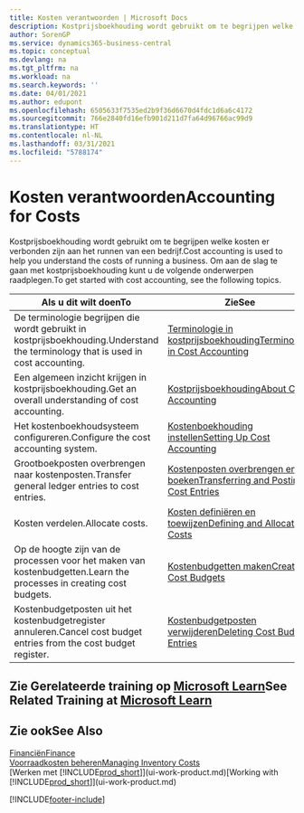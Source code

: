 ```yaml
---
title: Kosten verantwoorden | Microsoft Docs
description: Kostprijsboekhouding wordt gebruikt om te begrijpen welke kosten er verbonden zijn aan het runnen van een bedrijf. Om aan de slag te gaan met kostprijsboekhouding kunt u de volgende onderwerpen raadplegen.
author: SorenGP
ms.service: dynamics365-business-central
ms.topic: conceptual
ms.devlang: na
ms.tgt_pltfrm: na
ms.workload: na
ms.search.keywords: ''
ms.date: 04/01/2021
ms.author: edupont
ms.openlocfilehash: 6505633f7535ed2b9f36d6670d4fdc1d6a6c4172
ms.sourcegitcommit: 766e2840fd16efb901d211d7fa64d96766ac99d9
ms.translationtype: HT
ms.contentlocale: nl-NL
ms.lasthandoff: 03/31/2021
ms.locfileid: "5788174"
---
```

# <a name="accounting-for-costs"></a><span data-ttu-id="9f1f7-104">Kosten verantwoorden</span><span class="sxs-lookup"><span data-stu-id="9f1f7-104">Accounting for Costs</span></span>
<span data-ttu-id="9f1f7-105">Kostprijsboekhouding wordt gebruikt om te begrijpen welke kosten er verbonden zijn aan het runnen van een bedrijf.</span><span class="sxs-lookup"><span data-stu-id="9f1f7-105">Cost accounting is used to help you understand the costs of running a business.</span></span> <span data-ttu-id="9f1f7-106">Om aan de slag te gaan met kostprijsboekhouding kunt u de volgende onderwerpen raadplegen.</span><span class="sxs-lookup"><span data-stu-id="9f1f7-106">To get started with cost accounting, see the following topics.</span></span>  

|<span data-ttu-id="9f1f7-107">Als u dit wilt doen</span><span class="sxs-lookup"><span data-stu-id="9f1f7-107">To</span></span>|<span data-ttu-id="9f1f7-108">Zie</span><span class="sxs-lookup"><span data-stu-id="9f1f7-108">See</span></span>|  
|--------|---------|  
|<span data-ttu-id="9f1f7-109">De terminologie begrijpen die wordt gebruikt in kostprijsboekhouding.</span><span class="sxs-lookup"><span data-stu-id="9f1f7-109">Understand the terminology that is used in cost accounting.</span></span>|[<span data-ttu-id="9f1f7-110">Terminologie in kostprijsboekhouding</span><span class="sxs-lookup"><span data-stu-id="9f1f7-110">Terminology in Cost Accounting</span></span>](finance-terminology-in-cost-accounting.md)|  
|<span data-ttu-id="9f1f7-111">Een algemeen inzicht krijgen in kostprijsboekhouding.</span><span class="sxs-lookup"><span data-stu-id="9f1f7-111">Get an overall understanding of cost accounting.</span></span>|[<span data-ttu-id="9f1f7-112">Kostprijsboekhouding</span><span class="sxs-lookup"><span data-stu-id="9f1f7-112">About Cost Accounting</span></span>](finance-about-cost-accounting.md)|  
|<span data-ttu-id="9f1f7-113">Het kostenboekhoudsysteem configureren.</span><span class="sxs-lookup"><span data-stu-id="9f1f7-113">Configure the cost accounting system.</span></span>|[<span data-ttu-id="9f1f7-114">Kostenboekhouding instellen</span><span class="sxs-lookup"><span data-stu-id="9f1f7-114">Setting Up Cost Accounting</span></span>](finance-set-up-cost-accounting.md)|  
|<span data-ttu-id="9f1f7-115">Grootboekposten overbrengen naar kostenposten.</span><span class="sxs-lookup"><span data-stu-id="9f1f7-115">Transfer general ledger entries to cost entries.</span></span>|[<span data-ttu-id="9f1f7-116">Kostenposten overbrengen en boeken</span><span class="sxs-lookup"><span data-stu-id="9f1f7-116">Transferring and Posting Cost Entries</span></span>](finance-transfer-and-post-cost-entries.md)|  
|<span data-ttu-id="9f1f7-117">Kosten verdelen.</span><span class="sxs-lookup"><span data-stu-id="9f1f7-117">Allocate costs.</span></span>|[<span data-ttu-id="9f1f7-118">Kosten definiëren en toewijzen</span><span class="sxs-lookup"><span data-stu-id="9f1f7-118">Defining and Allocating Costs</span></span>](finance-define-and-allocate-costs.md)|  
|<span data-ttu-id="9f1f7-119">Op de hoogte zijn van de processen voor het maken van kostenbudgetten.</span><span class="sxs-lookup"><span data-stu-id="9f1f7-119">Learn the processes in creating cost budgets.</span></span>|[<span data-ttu-id="9f1f7-120">Kostenbudgetten maken</span><span class="sxs-lookup"><span data-stu-id="9f1f7-120">Creating Cost Budgets</span></span>](finance-create-cost-budgets.md)|
|<span data-ttu-id="9f1f7-121">Kostenbudgetposten uit het kostenbudgetregister annuleren.</span><span class="sxs-lookup"><span data-stu-id="9f1f7-121">Cancel cost budget entries from the cost budget register.</span></span>|[<span data-ttu-id="9f1f7-122">Kostenbudgetposten verwijderen</span><span class="sxs-lookup"><span data-stu-id="9f1f7-122">Deleting Cost Budget Entries</span></span>](finance-how-to-delete-cost-budget-entries.md)|

## <a name="see-related-training-at-microsoft-learn"></a><span data-ttu-id="9f1f7-123">Zie Gerelateerde training op [Microsoft Learn](/learn/paths/use-cost-accounting-dynamics-365-business-central/)</span><span class="sxs-lookup"><span data-stu-id="9f1f7-123">See Related Training at [Microsoft Learn](/learn/paths/use-cost-accounting-dynamics-365-business-central/)</span></span>

## <a name="see-also"></a><span data-ttu-id="9f1f7-124">Zie ook</span><span class="sxs-lookup"><span data-stu-id="9f1f7-124">See Also</span></span>  
[<span data-ttu-id="9f1f7-125">Financiën</span><span class="sxs-lookup"><span data-stu-id="9f1f7-125">Finance</span></span>](finance.md)  
[<span data-ttu-id="9f1f7-126">Voorraadkosten beheren</span><span class="sxs-lookup"><span data-stu-id="9f1f7-126">Managing Inventory Costs</span></span>](finance-manage-inventory-costs.md)  
<span data-ttu-id="9f1f7-127">[Werken met [!INCLUDE[prod_short](includes/prod_short.md)]](ui-work-product.md)</span><span class="sxs-lookup"><span data-stu-id="9f1f7-127">[Working with [!INCLUDE[prod_short](includes/prod_short.md)]](ui-work-product.md)</span></span>


[!INCLUDE[footer-include](includes/footer-banner.md)]